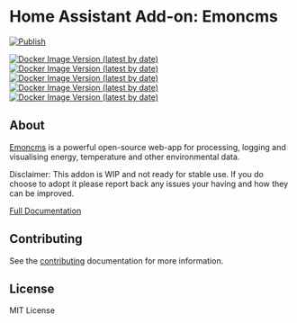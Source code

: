 # Home Assistant Add-on: Emoncms

[![Publish](https://github.com/ArnyminerZ/hassio-addon-emoncms/actions/workflows/publish.yml/badge.svg)](https://github.com/ArnyminerZ/hassio-addon-emoncms/actions/workflows/publish.yml)

[![Docker Image Version (latest by date)](https://img.shields.io/docker/v/arnyminerz/hassio-emoncms-aarch64?label=aarch64&logo=docker)](https://hub.docker.com/repository/docker/arnyminerz/hassio-emoncms-aarch64)
[![Docker Image Version (latest by date)](https://img.shields.io/docker/v/arnyminerz/hassio-emoncms-armv7?label=armv7&logo=docker)](https://hub.docker.com/repository/docker/arnyminerz/hassio-emoncms-armv7)
[![Docker Image Version (latest by date)](https://img.shields.io/docker/v/arnyminerz/hassio-emoncms-armhf?label=armhf&logo=docker)](https://hub.docker.com/repository/docker/arnyminerz/hassio-emoncms-armhf)
[![Docker Image Version (latest by date)](https://img.shields.io/docker/v/arnyminerz/hassio-emoncms-amd64?label=amd64&logo=docker)](https://hub.docker.com/repository/docker/arnyminerz/hassio-emoncms-amd64)
[![Docker Image Version (latest by date)](https://img.shields.io/docker/v/arnyminerz/hassio-emoncms-i386?label=i386&logo=docker)](https://hub.docker.com/repository/docker/arnyminerz/hassio-emoncms-i386)

## About

[Emoncms][emoncms] is a powerful open-source web-app for processing, logging and visualising energy, temperature and other environmental data.

Disclaimer: This addon is WIP and not ready for stable use. If you do choose to adopt it please report back any issues your having and how they can be improved.

[Full Documentation][docs]

## Contributing

See the [contributing](CONTRIBUTION.md) documentation for more information.

## License

MIT License

[emoncms]: https://emoncms.org/
[docs]: emoncms/DOCS.md
